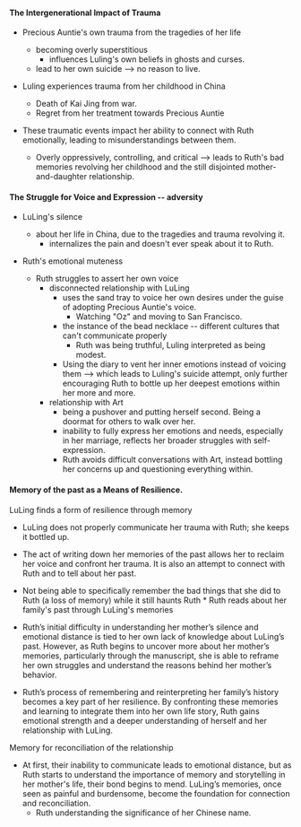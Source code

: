 #### The Intergenerational Impact of Trauma

* Precious Auntie's own trauma from the tragedies of her life
	* becoming overly superstitious
		* influences Luling's own beliefs in ghosts and curses.
	* lead to her own suicide --> no reason to live.
* Luling experiences trauma from her childhood in China
	* Death of Kai Jing from war.
	* Regret from her treatment towards Precious Auntie

* These traumatic events impact her ability to connect with Ruth emotionally, leading to misunderstandings between them.
	* Overly oppressively, controlling, and critical --> leads to Ruth's bad memories revolving her childhood and the still disjointed mother-and-daughter relationship.

#### The Struggle for Voice and Expression -- adversity

* LuLing's silence
	* about her life in China, due to the tragedies and trauma revolving it.
		* internalizes the pain and doesn't ever speak about it to Ruth.

* Ruth's emotional muteness
	* Ruth struggles to assert her own voice
		* disconnected relationship with LuLing
			* uses the sand tray to voice her own desires under the guise of adopting Precious Auntie's voice.
				* Watching "Oz" and moving to San Francisco.
			* the instance of the bead necklace -- different cultures that can't communicate properly
				* Ruth was being truthful, Luling interpreted as being modest.
			* Using the diary to vent her inner emotions instead of voicing them --> which leads to Luling's suicide attempt, only further encouraging Ruth to bottle up her deepest emotions within her more and more.
		* relationship with Art
			* being a pushover and putting herself second. Being a doormat for others to walk over her.
			* inability to fully express her emotions and needs, especially in her marriage, reflects her broader struggles with self-expression.
			* Ruth avoids difficult conversations with Art, instead bottling her concerns up and questioning everything within.


#### Memory of the past as a Means of Resilience.

LuLing finds a form of resilience through memory 
* LuLing does not properly communicate her trauma with Ruth; she keeps it bottled up. 

* The act of writing down her memories of the past allows her to reclaim her voice and confront her trauma. It is also an attempt to connect with Ruth and to tell about her past.

* Not being able to specifically remember the bad things that she did to Ruth (a loss of memory) while it still haunts Ruth
	* 
Ruth reads about her family's past through LuLing's memories

* Ruth’s initial difficulty in understanding her mother’s silence and emotional distance is tied to her own lack of knowledge about LuLing’s past. However, as Ruth begins to uncover more about her mother’s memories, particularly through the manuscript, she is able to reframe her own struggles and understand the reasons behind her mother’s behavior.

* Ruth’s process of remembering and reinterpreting her family’s history becomes a key part of her resilience. By confronting these memories and learning to integrate them into her own life story, Ruth gains emotional strength and a deeper understanding of herself and her relationship with LuLing.

Memory for reconciliation of the relationship

*  At first, their inability to communicate leads to emotional distance, but as Ruth starts to understand the importance of memory and storytelling in her mother's life, their bond begins to mend. LuLing’s memories, once seen as painful and burdensome, become the foundation for connection and reconciliation.
	* Ruth understanding the significance of her Chinese name.





